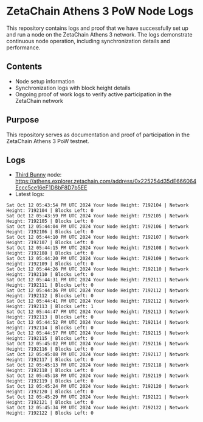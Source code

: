 # ZetaChain Athens 3 PoW Node Logs
This repository contains logs and proof that we have successfully set up and run a node on the ZetaChain Athens 3 network. The logs demonstrate continuous node operation, including synchronization details and performance.

## Contents
- Node setup information
- Synchronization logs with block height details
- Ongoing proof of work logs to verify active participation in the ZetaChain network

## Purpose
This repository serves as documentation and proof of participation in the ZetaChain Athens 3 PoW testnet.

## Logs

- [Third Bunny](https://thirdbunny.xyz/) node: https://athens.explorer.zetachain.com/address/0x225254d35dE666064Eccc5ce16eF1D8bF8D7b5EE
- Latest logs:
```
Sat Oct 12 05:43:54 PM UTC 2024 Your Node Height: 7192104 | Network Height: 7192104 | Blocks Left: 0
Sat Oct 12 05:43:59 PM UTC 2024 Your Node Height: 7192105 | Network Height: 7192105 | Blocks Left: 0
Sat Oct 12 05:44:04 PM UTC 2024 Your Node Height: 7192106 | Network Height: 7192106 | Blocks Left: 0
Sat Oct 12 05:44:10 PM UTC 2024 Your Node Height: 7192107 | Network Height: 7192107 | Blocks Left: 0
Sat Oct 12 05:44:15 PM UTC 2024 Your Node Height: 7192108 | Network Height: 7192108 | Blocks Left: 0
Sat Oct 12 05:44:20 PM UTC 2024 Your Node Height: 7192109 | Network Height: 7192109 | Blocks Left: 0
Sat Oct 12 05:44:26 PM UTC 2024 Your Node Height: 7192110 | Network Height: 7192110 | Blocks Left: 0
Sat Oct 12 05:44:31 PM UTC 2024 Your Node Height: 7192111 | Network Height: 7192111 | Blocks Left: 0
Sat Oct 12 05:44:36 PM UTC 2024 Your Node Height: 7192112 | Network Height: 7192112 | Blocks Left: 0
Sat Oct 12 05:44:41 PM UTC 2024 Your Node Height: 7192112 | Network Height: 7192113 | Blocks Left: 1
Sat Oct 12 05:44:47 PM UTC 2024 Your Node Height: 7192113 | Network Height: 7192113 | Blocks Left: 0
Sat Oct 12 05:44:52 PM UTC 2024 Your Node Height: 7192114 | Network Height: 7192114 | Blocks Left: 0
Sat Oct 12 05:44:57 PM UTC 2024 Your Node Height: 7192115 | Network Height: 7192115 | Blocks Left: 0
Sat Oct 12 05:45:02 PM UTC 2024 Your Node Height: 7192116 | Network Height: 7192116 | Blocks Left: 0
Sat Oct 12 05:45:08 PM UTC 2024 Your Node Height: 7192117 | Network Height: 7192117 | Blocks Left: 0
Sat Oct 12 05:45:13 PM UTC 2024 Your Node Height: 7192118 | Network Height: 7192118 | Blocks Left: 0
Sat Oct 12 05:45:18 PM UTC 2024 Your Node Height: 7192119 | Network Height: 7192119 | Blocks Left: 0
Sat Oct 12 05:45:24 PM UTC 2024 Your Node Height: 7192120 | Network Height: 7192120 | Blocks Left: 0
Sat Oct 12 05:45:29 PM UTC 2024 Your Node Height: 7192121 | Network Height: 7192121 | Blocks Left: 0
Sat Oct 12 05:45:34 PM UTC 2024 Your Node Height: 7192122 | Network Height: 7192122 | Blocks Left: 0
```
